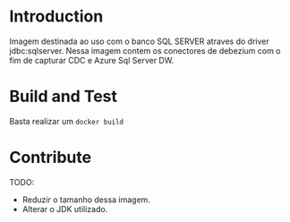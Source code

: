 # Introduction 
Imagem destinada ao uso com o banco SQL SERVER atraves do driver jdbc:sqlserver.
Nessa imagem contem os conectores de debezium com o fim de capturar CDC e Azure Sql Server DW.


# Build and Test
Basta realizar um `docker build`


# Contribute
TODO: 
* Reduzir o tamanho dessa imagem.
* Alterar o JDK utilizado.
